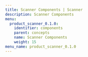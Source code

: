 ```yaml
---
title: Scanner Components | Scanner
description: Scanner Components
menu:
  product_scanner_0.1.0:
    identifier: components
    parent: concepts
    name: Scanner Components
    weight: 15
menu_name: product_scanner_0.1.0
---
```

